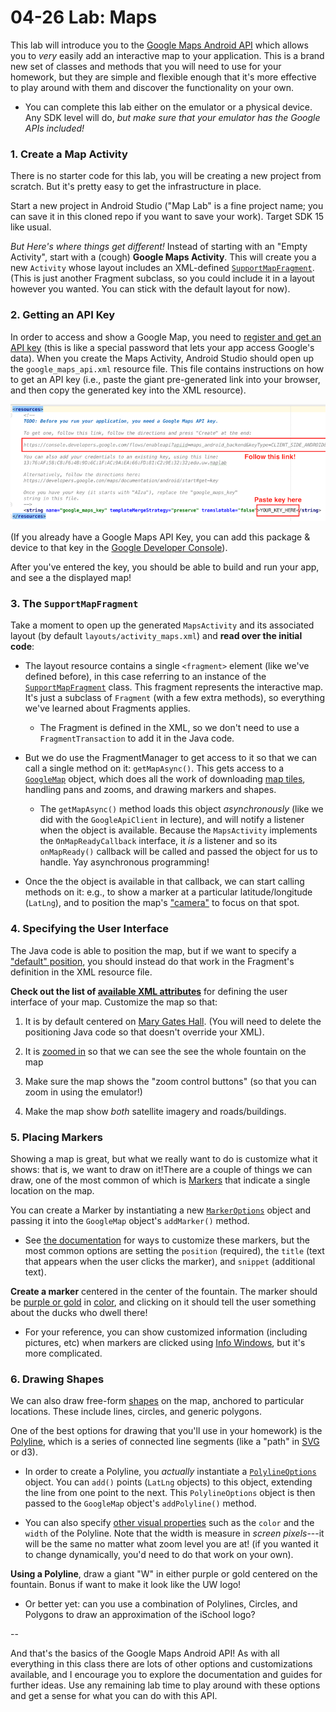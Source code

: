 # 04-26 Lab: Maps
This lab will introduce you to the [Google Maps Android API](https://developers.google.com/maps/documentation/android-api/) which allows you to _very_ easily add an interactive map to your application. This is a brand new set of classes and methods that you will need to use for your homework, but they are simple and flexible enough that it's more effective to play around with them and discover the functionality on your own.

- You can complete this lab either on the emulator or a physical device. Any SDK level will do, _but make sure that your emulator has the Google APIs included!_

### 1. Create a Map Activity
There is no starter code for this lab, you will be creating a new project from scratch. But it's pretty easy to get the infrastructure in place.

Start a new project in Android Studio ("Map Lab" is a fine project name; you can save it in this cloned repo if you want to save your work). Target SDK 15 like usual.

_But Here's where things get different!_ Instead of starting with an "Empty Activity", start with a (cough) **Google Maps Activity**. This will create you a new `Activity` whose layout includes an XML-defined [`SupportMapFragment`](https://developers.google.com/android/reference/com/google/android/gms/maps/SupportMapFragment). (This is just another Fragment subclass, so you could include it in a layout however you wanted. You can stick with the default layout for now).

### 2. Getting an API Key
In order to access and show a Google Map, you need to [register and get an API key](https://developers.google.com/maps/documentation/android-api/signup#key) (this is like a special password that lets your app access Google's data). When you create the Maps Activity, Android Studio should open up the `google_maps_api.xml` resource file. This file contains instructions on how to get an API key (i.e., paste the giant pre-generated link into your browser, and then copy the generated key into the XML resource).

![api key instructions](img/api-key-instructions.png)

(If you already have a Google Maps API Key, you can add this package & device to that key in the [Google Developer Console](https://console.developers.google.com/apis/credentials)).

After you've entered the key, you should be able to build and run your app, and see a the displayed map!


### 3. The `SupportMapFragment`
Take a moment to open up the generated `MapsActivity` and its associated layout (by default `layouts/activity_maps.xml`) and **read over the initial code**:

- The layout resource contains a single `<fragment>` element (like we've defined before), in this case referring to an instance of the [`SupportMapFragment`](https://developers.google.com/android/reference/com/google/android/gms/maps/SupportMapFragment) class. This fragment represents the interactive map. It's just a subclass of `Fragment` (with a few extra methods), so everything we've learned about Fragments applies.
    - The Fragment is defined in the XML, so we don't need to use a `FragmentTransaction` to add it in the Java code. 

- But we do use the FragmentManager to get access to it so that we can call a single method on it: `getMapAsync()`. This gets access to a [`GoogleMap`](https://developers.google.com/maps/documentation/android-api/map#the_map_object) object, which does all the work of downloading [map tiles](https://www.mapbox.com/help/how-web-maps-work/), handling pans and zooms, and drawing markers and shapes.
    - The `getMapAsync()` method loads this object _asynchronously_ (like we did with the `GoogleApiClient` in lecture), and will notify a listener when the object is available. Because the `MapsActivity` implements the `OnMapReadyCallback` interface, it _is_ a listener and so its `onMapReady()` callback will be called and passed the object for us to handle. Yay asynchronous programming!

- Once the the object is available in that callback, we can start calling methods on it: e.g., to show a marker at a particular latitude/longitude (`LatLng`), and to position the map's ["camera"](https://developers.google.com/maps/documentation/android-api/views#the_camera_position) to focus on that spot.


### 4. Specifying the User Interface
The Java code is able to position the map, but if we want to specify a ["default" position](https://developers.google.com/maps/documentation/android-api/map#configure_initial_state), you should instead do that work in the Fragment's definition in the XML resource file. 

**Check out the list of [available XML attributes](https://developers.google.com/maps/documentation/android-api/map#using_xml_attributes)** for defining the user interface of your map. Customize the map so that:

1. It is by default centered on [Mary Gates Hall](http://www.lat-long.com/Latitude-Longitude-2461252-Washington-Mary_Gates_Hall.html). (You will need to delete the positioning Java code so that doesn't override your XML).

2. It is [zoomed in](https://developers.google.com/maps/documentation/android-api/views#zoom) so that we can see the see the whole fountain on the map

3. Make sure the map shows the "zoom control buttons" (so that you can zoom in using the emulator!)

4. Make the map show _both_ satellite imagery and roads/buildings.


### 5. Placing Markers
Showing a map is great, but what we really want to do is customize what it shows: that is, we want to draw on it!There are a couple of things we can draw, one of the most common of which is [Markers](https://developers.google.com/maps/documentation/android-api/marker) that indicate a single location on the map.

You can create a Marker by instantiating a new [`MarkerOptions`](https://developers.google.com/android/reference/com/google/android/gms/maps/model/MarkerOptions) object and passing it into the `GoogleMap` object's `addMarker()` method.

- See [the documentation](https://developers.google.com/maps/documentation/android-api/marker#customize_a_marker) for ways to customize these markers, but the most common options are setting the `position` (required), the `title` (text that appears when the user clicks the marker), and `snippet` (additional text).

**Create a marker** centered in the center of the fountain. The marker should be [purple or gold](http://www.washington.edu/brand/graphic-elements/primary-color-palette/) in [color](https://developers.google.com/maps/documentation/android-api/marker#customize_the_marker_color), and clicking on it should tell the user something about the ducks who dwell there!

- For your reference, you can show customized information (including pictures, etc) when markers are clicked using [Info Windows](https://developers.google.com/maps/documentation/android-api/infowindows), but it's more complicated.


### 6. Drawing Shapes
We can also draw free-form [shapes](https://developers.google.com/maps/documentation/android-api/shapes) on the map, anchored to particular locations. These include lines, circles, and generic polygons.

One of the best options for drawing  that you'll use in your homework) is the [Polyline](https://developers.google.com/maps/documentation/android-api/shapes#polylines), which is a series of connected line segments (like a "path" in [SVG](https://www.w3.org/TR/SVG/paths.html) or d3).

- In order to create a Polyline, you _actually_ instantiate a [`PolylineOptions`](https://developers.google.com/android/reference/com/google/android/gms/maps/model/PolylineOptions) object. You can `add()` points (`LatLng` objects) to this object, extending the line from one point to the next. This `PolylineOptions` object is then passed to the `GoogleMap` object's `addPolyline()` method.

- You can also specify [other visual properties](https://developers.google.com/maps/documentation/android-api/shapes#customizing_appearances) such as the `color` and the `width` of the Polyline. Note that the width is measure in _screen pixels_---it will be the same no matter what zoom level you are at! (if you wanted it to change dynamically, you'd need to do that work on your own).

**Using a Polyline**, draw a giant "W" in either purple or gold centered on the fountain. Bonus if want to make it look like the UW logo!

- Or better yet: can you use a combination of Polylines, Circles, and Polygons to draw an approximation of the iSchool logo?

--

And that's the basics of the Google Maps Android API! As with all everything in this class there are lots of other options and customizations available, and I encourage you to explore the documentation and guides for further ideas. Use any remaining lab time to play around with these options and get a sense for what you can do with this API.
